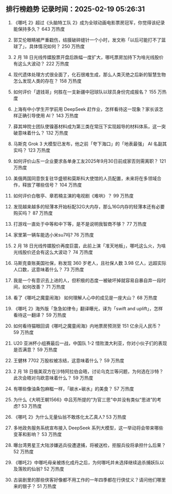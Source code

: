 
## 排行榜趋势 记录时间：2025-02-19 05:26:31
  
  1. 《哪吒 2》超过《头脑特工队 2》成为全球动画电影票房冠军，你觉得该纪录能保持多久？ 643 万热度
    
  2. 郭艾伦眼睛被严重戳伤，结膜破碎缝针一个小时，发文称「以后可能打不了篮球了」，具体情况如何？ 250 万热度
    
  3. 2 月 18 日光线传媒股票开盘后跌幅一度扩大，哪吒票房加持下为啥光线股价有这么大波动？ 222 万热度
    
  4. 现代遗体处理方式很全面了，化石很难生成，那么人类灭绝之后新的智慧生物怎么发现人类的存在？ 158 万热度
    
  5. 如何评价「退钱哥」何胜在一支新疆中冠球队以球员身份完成报名？ 155 万热度
    
  6. 上海有中小学生开学前用 DeepSeek 赶作业，怎样看待这一现象？家长该怎样正确引导使用 AI？ 143 万热度
    
  7. 薛其坤院士团队使镍基材料成为第三类在常压下实现超导的材料体系，这一突破意味着什么？ 132 万热度
    
  8. 马斯克 Grok 3  大模型已发布，他之前「夸下海口」的「地表最强」 AI 名副其实吗？ 123 万热度
    
  9. 如何评价山东一企业要求各单身工友2025年9月30日前成家否则需离职？ 121 万热度
    
  10. 美俄两国同意恢复驻华盛顿和莫斯科大使馆的人员配置，未来将在多领域合作，释放了哪些信号？ 104 万热度
    
  11. 如何评价白敬亭、章若楠主演的电视剧《难哄》？ 99 万热度
    
  12. 发现越来越多的轻薄本开始标配32G大内存，那么16G内存的轻薄本还有必要购买吗？ 87 万热度
    
  13. 打游戏一直处于中等和中下等，是不是说明我智商不够？ 77 万热度
    
  14. 家里第一辆车能选小米su7吗? 76 万热度
    
  15. 2 月 18 日光线传媒股价再度巨震，此前上演「准天地板」，哪吒这么火，为啥光线股价还会有这么大波动？ 74 万热度
    
  16. 马斯克查账美国社保，称发现 360 岁老人，且社保人数 3.98 亿人，远超实际人口数，这意味着什么？ 73 万热度
    
  17. 我是一个有意识去上进的人，但积极的态度一被破坏掉就容易自暴自弃一段时间，如何改善？ 71 万热度
    
  18. 看了《哪吒之魔童闹海》 如何理解人心中的成见是一座大山？ 68 万热度
    
  19. 《哪吒 2》海外版「急急如律令」翻译曝光，译为「swift and uplift」，怎样看待这一翻译？ 59 万热度
    
  20. 如何看待猫眼回调《哪吒之魔童闹海》内地票房预测至 151 亿余元人民币？ 59 万热度
    
  21. U20 亚洲杯小组赛最后一战，中国队 1-2 惜败澳大利亚，你对小伙子们的表现是否满意？ 59 万热度
    
  22. 王健林 7702 万股权被冻结，这意味着什么？ 59 万热度
    
  23. 2 月 18 日俄美双方在沙特阿拉伯会晤，讨论乌克兰等问题，为何选在沙特？此次会晤对乌欧意味着什么？ 59 万热度
    
  24. 有哪些像油条包麻糍一样，「碳水+碳水」的美食？ 57 万热度
    
  25. 为什么《大明王朝1566》中吕芳所提的“为官三思”中并没有类似“思进”的考虑? 53 万热度
    
  26. 《哪吒 2》为什么无量仙翁不敢炼化太乙真人? 53 万热度
    
  27. 多地政务服务系统宣布接入 DeepSeek 系列大模型，这一举动将会带来哪些变革和影响？ 53 万热度
    
  28. 曝台湾男星王大陆涉嫌逃兵役遭逮捕，将被送检，拒服兵役将承担什么后果？ 52 万热度
    
  29. 《哪吒2》中哪吒母亲被炼化成丹之后，为何哪吒并未选择继续追杀捕妖队以及落败的仙翁? 52 万热度
    
  30. 古装剧里的那些侠客好像都不用工作的一年四季都在行侠仗义？请问他们哪里来的银子？ 51 万热度
    